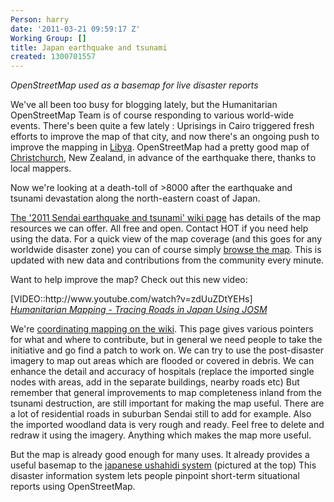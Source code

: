 ```yaml
---
Person: harry
date: '2011-03-21 09:59:17 Z'
Working Group: []
title: Japan earthquake and tsunami
created: 1300701557
---
```

<p><img src="/sites/default/files/imagecache/update_content/wp-content/uploads/2011/03/sinsai-unshahidi-screenshot.png" alt=""><br><em>OpenStreetMap used as a basemap for live disaster reports</em></p><p>We've all been too busy for blogging lately, but the Humanitarian OpenStreetMap Team is of course responding to various world-wide events. There's been quite a few lately : Uprisings in Cairo triggered fresh efforts to improve the map of that city, and now there's an ongoing push to improve the mapping in <a href="http://wiki.openstreetmap.org/wiki/WikiProject_Libya">Libya</a>. OpenStreetMap had a pretty good map of <a href="http://wiki.openstreetmap.org/wiki/2011_Christchurch_earthquake">Christchurch</a>, New Zealand, in advance of the earthquake there, thanks to local mappers.</p><p>Now we're looking at a death-toll of &gt;8000 after the earthquake and tsunami devastation along the north-eastern coast of Japan.</p><p><a href="http://wiki.openstreetmap.org/wiki/2011_Sendai_earthquake_and_tsunami">The '2011 Sendai earthquake and tsunami' wiki page</a> has details of the map resources we can offer. All free and open. Contact HOT if you need help using the data. For a quick view of the map coverage (and this goes for any worldwide disaster zone) you can of course simply <a href="http://www.openstreetmap.org/?lat=37.89&amp;lon=141.91&amp;zoom=7">browse the map</a>. This is updated with new data and contributions from the community every minute.</p><p>Want to help improve the map? Check out this new video:</p><p>[VIDEO::http://www.youtube.com/watch?v=zdUuZDtYEHs] <br><em><a href="http://www.youtube.com/watch?v=zdUuZDtYEHs">Humanitarian Mapping - Tracing Roads in Japan Using JOSM</a> &nbsp;</em></p><p>We're <a href="http://wiki.openstreetmap.org/wiki/2011_Sendai_earthquake_and_tsunami/Mapping_coordination_and_data_sources">coordinating mapping on the wiki</a>. This page gives various pointers for what and where to contribute, but in general we need people to take the initiative and go find a patch to work on. We can try to use the post-disaster imagery to map out areas which are flooded or covered in debris. We can enhance the detail and accuracy of hospitals (replace the imported single nodes with areas, add in the separate buildings, nearby roads etc) But remember that general improvements to map completeness inland from the tsunami destruction, are still important for making the map useful. There are a lot of residential roads in suburban Sendai still to add for example. Also the imported woodland data is very rough and ready. Feel free to delete and redraw it using the imagery. Anything which makes the map more useful.</p><p>But the map is already good enough for many uses. It already provides a useful basemap to the <a title="Deployment of ushahidi software by the Japanese" href="http://www.sinsai.info/ushahidi/">japanese ushahidi system</a> (pictured at the top) This disaster information system lets people pinpoint short-term situational reports using OpenStreetMap.</p>
